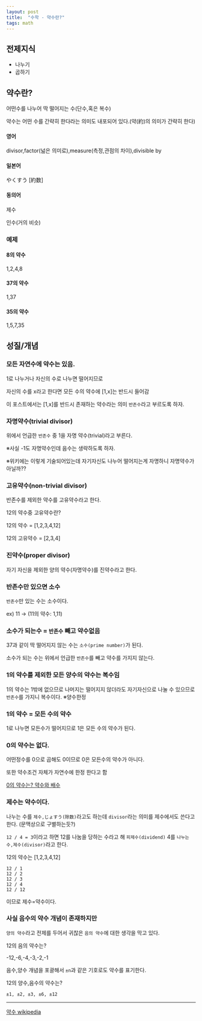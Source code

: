 ```yaml
---
layout: post
title:  "수학 - 약수란?"
tags: math
---
```


## 전제지식

- 나누기
- 곱하기

## 약수란?

어떤수를 나누어 딱 떨어지는 수(단수,혹은 복수)

약수는 어떤 수를 간략히 한다라는 의미도 내포되어 있다.(약(約)의 의미가 간략히 한다)



#### 영어

divisor,factor(넒은 의미로),measure(측정,관점의 차이),divisible by

#### 일본어

やくすう [約数]

#### 동의어

제수

인수(거의 비슷)

### 예제

#### 8의 약수

1,2,4,8

#### 37의 약수

1,37


#### 35의 약수

1,5,7,35


## 성질/개념


### 모든 자연수에 약수는 있음.

1로 나누거나 자신의 수로 나누면 떨어지므로

자신의 수를 x라고 한다면 모든 수의 약수에 [1,x]는 반드시 들어감

이 포스트에서는 [1,x]를 반드시 존재하는 약수라는 의미 `반존수`라고 부르도록 하자.


### 자명약수(trivial divisor)

위에서 언급한 `반존수` 중 1을 자명 약수(trivial)라고 부른다.

※사실 -1도 자명약수인데 음수는 생략하도록 하자.

※위키에는 이렇게 기술되어있는데 자기자신도 나누어 떨어지는게 자명하니 자명약수가 아닐까??


### 고유약수(non-trivial divisor)

반존수를 제외한 약수를 고유약수라고 한다.

12의 약수중 고유약수란?

12의 약수 = [1,2,3,4,12]

12의 고유약수 = [2,3,4]


### 진약수(proper divisor)

자기 자신을 제외한 양의 약수(자명약수)를 진약수라고 한다.

### 반존수만 있으면 소수 

`반존수`만 있는 수는 소수이다.

ex) 11 -> (11의 약수: 1,11)


### 소수가 되는수 = `반존수` 빼고 약수없음

37과 같이 딱 떨어지지 않는 수는 `소수(prime number)`가 된다.

소수가 되는 수는 위에서 언급한 `반존수`를 빼고 약수를 가지지 않는다.

### 1의 약수를 제외한 모든 양수의 약수는 복수임

1의 약수는 1밖에 없으므로 나머지는 떨어지지 않더라도 자기자신으로 나눌 수 있으므로 `반존수`를 가지니 복수이다.
※양수한정

### 1의 약수 = 모든 수의 약수

1로 나누면 모든수가 떨어지므로
1은 모든 수의 약수가 된다.

### 0의 약수는 없다.

어떤정수를 0으로 곱해도 0이므로 0은 모든수의 약수가 아니다.

또한 약수조건 자체가 자연수에 한정 한다고 함


[0의 약수는? 약수와 배수]

[0의 약수는? 약수와 배수]: https://bettermo.tistory.com/61


### 제수는 약수이다.

나누는 수를 `제수,じょすう(除数)`라고도 하는데 `divisor`라는 의미를 제수에서도 쓴다고 한다. (문맥상으로 구별하는듯?)


`12 / 4 = 3`이라고 하면 12를 나눔을 당하는 수라고 해 `피제수(dividend)` 4를 `나누는 수,제수(divisor)`라고 한다.

12의 약수는 [1,2,3,4,12]

```
12 / 1
12 / 2
12 / 3
12 / 4
12 / 12
```

이므로 제수=약수이다.


### 사실 음수의 약수 개념이 존재하지만

`양의 약수`라고 전제를 두어서 귀찮은 `음의 약수`에 대한 생각을 막고 있다.

12의 음의 약수는?

-12,-6,-4,-3,-2,-1

음수,양수 개념을 포괄해서 `±n`과 같은 기호로도 약수를 표기한다.

12의 양수,음수의 약수는?

`±1, ±2, ±3, ±6, ±12`

---

[약수 wikipedia]

[약수 wikipedia]: https://ko.wikipedia.org/wiki/%EC%95%BD%EC%88%98